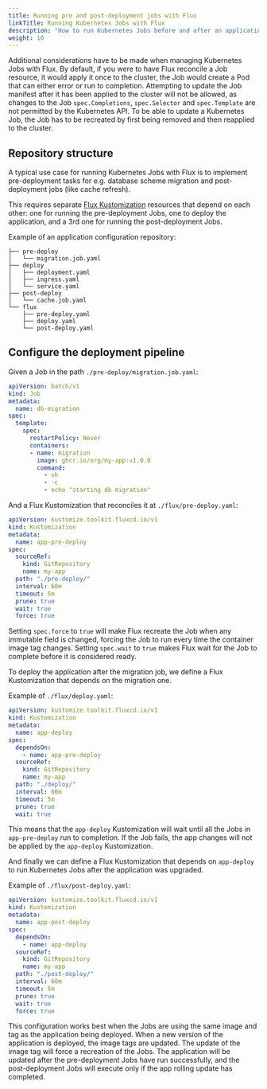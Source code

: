 ```yaml
---
title: Running pre and post-deployment jobs with Flux
linkTitle: Running Kubernetes Jobs with Flux
description: "How to run Kubernetes Jobs before and after an application deployment with Flux."
weight: 10
---
```


Additional considerations have to be made when managing Kubernetes Jobs with Flux.
By default, if you were to have Flux reconcile a Job resource,
it would apply it once to the cluster, the Job would create a Pod that can either error or run to completion.
Attempting to update the Job manifest after it has been applied to the cluster will not be allowed, as changes to the
Job `spec.Completions`, `spec.Selector` and `spec.Template` are not permitted by the Kubernetes API.
To be able to update a Kubernetes Job, the Job has to be recreated by first being
removed and then reapplied to the cluster.

## Repository structure

A typical use case for running Kubernetes Jobs with Flux is to implement pre-deployment tasks
for e.g. database scheme migration and post-deployment jobs (like cache refresh).

This requires separate [Flux Kustomization](../components/kustomize/kustomization.md) resources
that depend on each other: one for running the pre-deployment Jobs,
one to deploy the application, and a 3rd one for running the post-deployment Jobs.

Example of an application configuration repository:

```text
├── pre-deploy
│   └── migration.job.yaml
├── deploy
│   ├── deployment.yaml
│   ├── ingress.yaml
│   └── service.yaml
├── post-deploy
│   └── cache.job.yaml
└── flux
    ├── pre-deploy.yaml
    ├── deploy.yaml
    └── post-deploy.yaml
```

## Configure the deployment pipeline

Given a Job in the path `./pre-deploy/migration.job.yaml`:

```yaml
apiVersion: batch/v1
kind: Job
metadata:
  name: db-migration
spec:
  template:
    spec:
      restartPolicy: Never
      containers:
      - name: migration
        image: ghcr.io/org/my-app:v1.0.0
        command:
          - sh
          - -c
          - echo "starting db migration"
```

And a Flux Kustomization that reconciles it at `./flux/pre-deploy.yaml`:

```yaml
apiVersion: kustomize.toolkit.fluxcd.io/v1
kind: Kustomization
metadata:
  name: app-pre-deploy
spec:
  sourceRef:
    kind: GitRepository
    name: my-app
  path: "./pre-deploy/"
  interval: 60m
  timeout: 5m
  prune: true
  wait: true
  force: true
```

Setting `spec.force` to `true` will make Flux recreate the Job when any immutable field is changed,
forcing the Job to run every time the container image tag changes.
Setting `spec.wait` to `true` makes Flux wait for the Job to complete
before it is considered ready.

To deploy the application after the migration job,
we define a Flux Kustomization that depends on the migration one.

Example of `./flux/deploy.yaml`:

```yaml
apiVersion: kustomize.toolkit.fluxcd.io/v1
kind: Kustomization
metadata:
  name: app-deploy
spec:
  dependsOn:
    - name: app-pre-deploy
  sourceRef:
    kind: GitRepository
    name: my-app
  path: "./deploy/"
  interval: 60m
  timeout: 5m
  prune: true
  wait: true
```

This means that the `app-deploy` Kustomization will wait until all the Jobs in `app-pre-deploy` run to completion.
If the Job fails, the app changes will not be applied by the `app-deploy` Kustomization.

And finally we can define a Flux Kustomization that depends on `app-deploy` to run Kubernetes Jobs after the 
application was upgraded.

Example of `./flux/post-deploy.yaml`:

```yaml
apiVersion: kustomize.toolkit.fluxcd.io/v1
kind: Kustomization
metadata:
  name: app-post-deploy
spec:
  dependsOn:
    - name: app-deploy
  sourceRef:
    kind: GitRepository
    name: my-app
  path: "./post-deploy/"
  interval: 60m
  timeout: 5m
  prune: true
  wait: true
  force: true
```

This configuration works best when the Jobs are using the same image and tag as the application being deployed.
When a new version of the application is deployed, the image tags are updated.
The update of the image tag will force a recreation of the Jobs.
The application will be updated after the pre-deployment Jobs have run successfully, and
the post-deployment Jobs will execute only if the app rolling update has completed.
